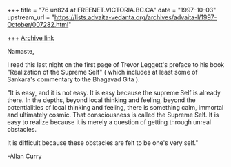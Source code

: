 +++
title = "76 un824 at FREENET.VICTORIA.BC.CA"
date = "1997-10-03"
upstream_url = "https://lists.advaita-vedanta.org/archives/advaita-l/1997-October/007282.html"

+++
[Archive link](https://lists.advaita-vedanta.org/archives/advaita-l/1997-October/007282.html)

Namaste,

I read this last night on the first page of Trevor Leggett's preface
to his book "Realization of the Supreme Self" ( which includes at least
some of Sankara's commentary to the Bhagavad Gita ).

"It is easy, and it is not easy. It is easy because the supreme Self is
already there. In the depths, beyond local thinking and feeling, beyond the
potentialities of local thinking and feeling, there is something calm,
immortal and ultimately cosmic. That consciousness is called the Supreme
Self. It is easy to realize because it is merely a question of getting
through unreal obstacles.

It is difficult because these obstacles are felt to be one's very self."


-Allan Curry

